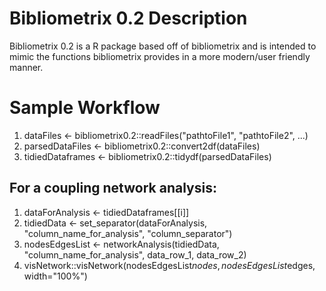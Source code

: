 # Bibliometrix 0.2 Description

Bibliometrix 0.2 is a R package based off of bibliometrix and is intended to 
mimic the functions bibliometrix provides in a more modern/user friendly manner.

# Sample Workflow
1. dataFiles <- bibliometrix0.2::readFiles("pathtoFile1", "pathtoFile2", ...)
2. parsedDataFiles <- bibliometrix0.2::convert2df(dataFiles)
3. tidiedDataframes <- bibliometrix0.2::tidydf(parsedDataFiles)

## For a coupling network analysis:
1. dataForAnalysis <- tidiedDataframes[[i]]
2. tidiedData <- set_separator(dataForAnalysis, "column_name_for_analysis", "column_separator")
3. nodesEdgesList <- networkAnalysis(tidiedData, "column_name_for_analysis", data_row_1, data_row_2)
4. visNetwork::visNetwork(nodesEdgesList$nodes, nodesEdgesList$edges, width="100%")
